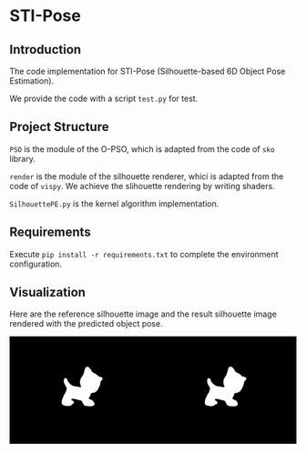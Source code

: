 # STI-Pose
## Introduction
  The code implementation for STI-Pose (Silhouette-based 6D Object Pose Estimation).
  
  We provide the code with a script `test.py` for test.
## Project Structure
  `PSO` is the module of the O-PSO, which is adapted from the code of `sko` library.
  
  `render` is the module of the silhouette renderer, whici is adapted from the code of `vispy`. We achieve the slihouette rendering by writing shaders.
  
  `SilhouettePE.py` is the kernel algorithm implementation.
  
## Requirements
  Execute `pip install -r requirements.txt` to complete the environment configuration.
  
## Visualization
  Here are the reference silhouette image and the result silhouette image rendered with the predicted object pose.
<div style="display:flex">
  <img src="ref_silhouette.png" alt="ref_silhouette.png" width="50%" height="50%">
  <img src="result_silhouette.png" alt="result_silhouette.png" width="50%" height="50%">
</div>
  
